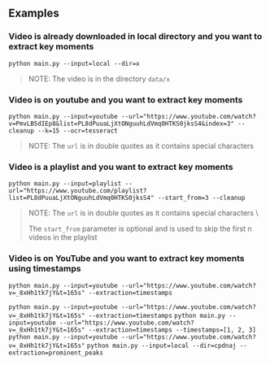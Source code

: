 ## Examples

### Video is already downloaded in local directory and you want to extract key moments

`python main.py --input=local --dir=x`

> NOTE: The video is in the directory `data/x`

### Video is on youtube and you want to extract key moments

`python main.py --input=youtube --url="https://www.youtube.com/watch?v=PmvLB5dIEp8&list=PL8dPuuaLjXtONguuhLdVmq0HTKS0jksS4&index=3" --cleanup --k=15 --ocr=tesseract`

> NOTE: The `url` is in double quotes as it contains special characters

### Video is a playlist and you want to extract key moments

`python main.py --input=playlist --url="https://www.youtube.com/playlist?list=PL8dPuuaLjXtONguuhLdVmq0HTKS0jksS4" --start_from=3 --cleanup`

> NOTE: The `url` is in double quotes as it contains special characters \
>
> The `start_from` parameter is optional and is used to skip the first n videos in the playlist

### Video is on YouTube and you want to extract key moments using timestamps

`python main.py --input=youtube --url="https://www.youtube.com/watch?v=_8xHh1tk7jY&t=165s" --extraction=timestamps`

`python main.py --input=youtube --url="https://www.youtube.com/watch?v=_8xHh1tk7jY&t=165s" --extraction=timestamps`
`python main.py --input=youtube --url="https://www.youtube.com/watch?v=_8xHh1tk7jY&t=165s" --extraction=timestamps --timestamps=[1, 2, 3]`
`python main.py --input=youtube --url="https://www.youtube.com/watch?v=_8xHh1tk7jY&t=165s"`
`python main.py --input=local --dir=cpdnaj --extraction=prominent_peaks`


